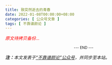 ```yaml
---
title: 致突然逝去的青春
date: 2022-01-08T00:00:00+08:00
categories: [ 公众号文章 ]
tags: [ 不靠谱颜论 ]
---
```


<font color=red><i>原文待拷贝备份...</i></font>

<center><small>--- END ---</small></center>

<i><b>注：</b>本文发表于[“不靠谱颜论”公众号](https://mp.weixin.qq.com/s/dpHrEDAFftdE8n5wmy5P3g)，并同步至本站。</i>
